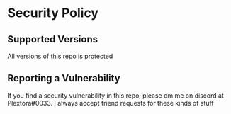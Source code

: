 # Security Policy

## Supported Versions

All versions of this repo is protected

## Reporting a Vulnerability

If you find a security vulnerability in this repo, please dm me on discord at Plextora#0033. I always accept friend requests for these kinds of stuff
